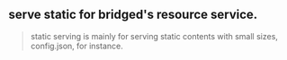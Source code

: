 ## serve static for bridged's resource service.

> static serving is mainly for serving static contents with small sizes, config.json, for instance.
